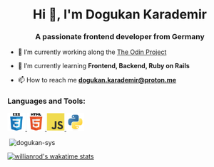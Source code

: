 <h1 align="center">Hi 👋, I'm Dogukan Karademir</h1>
<h3 align="center">A passionate frontend developer from Germany</h3>

- 🔭 I’m currently working along the [The Odin Project](https://www.theodinproject.com/dashboard)

- 🌱 I’m currently learning **Frontend, Backend, Ruby on Rails**

- 📫 How to reach me **dogukan.karademir@proton.me**

<h3 align="left">Languages and Tools:</h3>
<p align="left"> <a href="https://www.w3schools.com/css/" target="_blank" rel="noreferrer"> <img src="https://raw.githubusercontent.com/devicons/devicon/master/icons/css3/css3-original-wordmark.svg" alt="css3" width="40" height="40"/> </a> <a href="https://www.w3.org/html/" target="_blank" rel="noreferrer"> <img src="https://raw.githubusercontent.com/devicons/devicon/master/icons/html5/html5-original-wordmark.svg" alt="html5" width="40" height="40"/> </a> <a href="https://developer.mozilla.org/en-US/docs/Web/JavaScript" target="_blank" rel="noreferrer"> <img src="https://raw.githubusercontent.com/devicons/devicon/master/icons/javascript/javascript-original.svg" alt="javascript" width="40" height="40"/> </a> <a href="https://www.python.org" target="_blank" rel="noreferrer"> <img src="https://raw.githubusercontent.com/devicons/devicon/master/icons/python/python-original.svg" alt="python" width="40" height="40"/> </a> </p>

<p>&nbsp;<img align="center" src="https://github-readme-stats.vercel.app/api?username=dogukan-sys&show_icons=true&theme=dracula&hide_border=true&locale=en" alt="dogukan-sys" /></p>


[![willianrod's wakatime stats](https://github-readme-stats.vercel.app/api/wakatime?username=dogukan)](https://github.com/anuraghazra/github-readme-stats)

